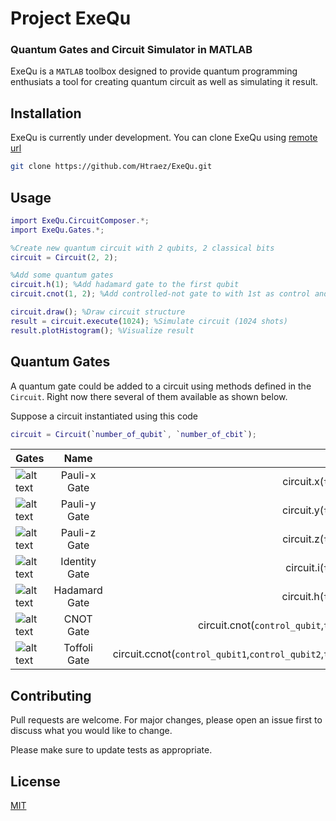 # Project ExeQu
### Quantum Gates and Circuit Simulator in MATLAB

ExeQu is a `MATLAB` toolbox designed to provide quantum programming enthusiats a tool for creating quantum circuit as well as simulating it result.

## Installation

ExeQu is currently under development. You can clone ExeQu using [remote url](https://github.com/Htraez/ExeQu.git)

```bash
git clone https://github.com/Htraez/ExeQu.git
```

## Usage

```matlab
import ExeQu.CircuitComposer.*;
import ExeQu.Gates.*;

%Create new quantum circuit with 2 qubits, 2 classical bits
circuit = Circuit(2, 2); 

%Add some quantum gates
circuit.h(1); %Add hadamard gate to the first qubit
circuit.cnot(1, 2); %Add controlled-not gate to with 1st as control and 2nd as target

circuit.draw(); %Draw circuit structure
result = circuit.execute(1024); %Simulate circuit (1024 shots)
result.plotHistogram(); %Visualize result
```
## Quantum Gates

A quantum gate could be added to a circuit using methods defined in the `Circuit`. Right now there several of them available as shown below.

Suppose a circuit instantiated using this code 

```matlab
circuit = Circuit(`number_of_qubit`, `number_of_cbit`);
```

| Gates           | Name          | Syntax                       |
| --------------- |:-------------:| ----------------------------:|
| ![alt text][x]  | Pauli-x Gate  | circuit.x(`target_qubit`)    |
| ![alt text][y]  | Pauli-y Gate  | circuit.y(`target_qubit`)    |
| ![alt text][z]  | Pauli-z Gate  | circuit.z(`target_qubit`)    |
| ![alt text][i]  | Identity Gate | circuit.i(`target_qubit`)    |
| ![alt text][h]  | Hadamard Gate | circuit.h(`target_qubit`)    |
| ![alt text][cx] | CNOT Gate     | circuit.cnot(`control_qubit`,`target_qubit`) |
| ![alt text][ccx] | Toffoli Gate     | circuit.ccnot(`control_qubit1`,`control_qubit2`,`target_qubit`) |

## Contributing
Pull requests are welcome. For major changes, please open an issue first to discuss what you would like to change.

Please make sure to update tests as appropriate.

## License
[MIT](https://choosealicense.com/licenses/mit/)

[x]: https://s3.us-south.cloud-object-storage.appdomain.cloud/strapi/c51de67e35e3428b85cb383834263479x.png "Pauli X"
[y]: https://s3.us-south.cloud-object-storage.appdomain.cloud/strapi/1fe22994647245299d2c257958d14562y.png "Pauli Y"
[z]: https://s3.us-south.cloud-object-storage.appdomain.cloud/strapi/3c02d82e71984f0884ee1b5e798674edz.png "Pauli Z"
[i]: https://s3.us-south.cloud-object-storage.appdomain.cloud/strapi/f3e724b5de7342a4b7b355d6a5973b83id.png "Identity"
[cx]: https://upload.wikimedia.org/wikipedia/commons/thumb/4/4e/CNOT_gate.svg/150px-CNOT_gate.svg.png "Controlled-not"
[ccx]: https://upload.wikimedia.org/wikipedia/commons/thumb/2/26/Toffoli_gate.svg/1200px-Toffoli_gate.svg.png "Toffoli"
[h]: https://upload.wikimedia.org/wikipedia/commons/thumb/1/1a/Hadamard_gate.svg/150px-Hadamard_gate.svg.png "Hadamard"
